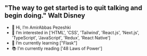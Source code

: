 ## "The way to get started is to quit talking and begin doing." Walt Disney

- 👋 Hi, I’m AmirAbbas Pezeshki
- 👀 I’m interested in ['HTML', 'CSS', 'Tailwind', 'React.js', 'Next.js', 'TypeScript', 'JavaScript', 'Redux', 'React Native']
- 🌱 I’m currently learning ["Flask"]
- 📚 I'm currently reading ['48 Laws of Power']
